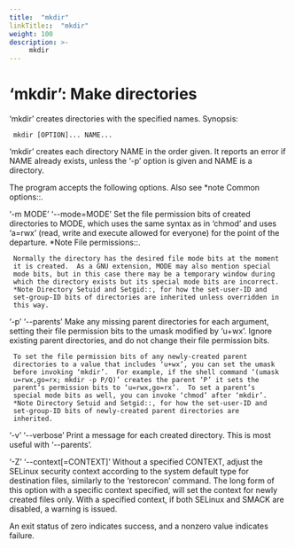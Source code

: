 ```yaml
---
title:  "mkdir"
linkTitle::  "mkdir"
weight: 100
description: >-
     mkdir
---
```


# ‘mkdir’: Make directories

‘mkdir’ creates directories with the specified names.
Synopsis:

``` 
 mkdir [OPTION]... NAME...
```

‘mkdir’ creates each directory NAME in the order given. It reports an
error if NAME already exists, unless the ‘-p’ option is given and NAME
is a directory.

The program accepts the following options. Also see \*note Common
options::.

‘-m MODE’ ‘--mode=MODE’ Set the file permission bits of created
directories to MODE, which uses the same syntax as in ‘chmod’ and uses
‘a=rwx’ (read, write and execute allowed for everyone) for the point
of the departure. \*Note File permissions::.

``` 
 Normally the directory has the desired file mode bits at the moment
 it is created.  As a GNU extension, MODE may also mention special
 mode bits, but in this case there may be a temporary window during
 which the directory exists but its special mode bits are incorrect.
 *Note Directory Setuid and Setgid::, for how the set-user-ID and
 set-group-ID bits of directories are inherited unless overridden in
 this way.
```

‘-p’ ‘--parents’ Make any missing parent directories for each argument,
setting their file permission bits to the umask modified by ‘u+wx’.
Ignore existing parent directories, and do not change their file
permission bits.

``` 
 To set the file permission bits of any newly-created parent
 directories to a value that includes ‘u+wx’, you can set the umask
 before invoking ‘mkdir’.  For example, if the shell command ‘(umask
 u=rwx,go=rx; mkdir -p P/Q)’ creates the parent ‘P’ it sets the
 parent’s permission bits to ‘u=rwx,go=rx’.  To set a parent’s
 special mode bits as well, you can invoke ‘chmod’ after ‘mkdir’.
 *Note Directory Setuid and Setgid::, for how the set-user-ID and
 set-group-ID bits of newly-created parent directories are
 inherited.
```

‘-v’ ‘--verbose’ Print a message for each created directory. This is
most useful with ‘--parents’.

‘-Z’ ‘--context\[=CONTEXT\]’ Without a specified CONTEXT, adjust the
SELinux security context according to the system default type for
destination files, similarly to the ‘restorecon’ command. The long form
of this option with a specific context specified, will set the context
for newly created files only. With a specified context, if both SELinux
and SMACK are disabled, a warning is issued.

An exit status of zero indicates success, and a nonzero value indicates
failure.
